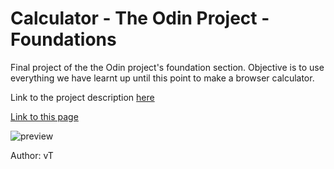 # Calculator - The Odin Project - Foundations
Final project of the the Odin project's foundation section. Objective is to use everything we have learnt up until this point to make a browser calculator.

Link to the project description [here](https://www.theodinproject.com/lessons/foundations-calculator)

[Link to this page](https://ng9891.github.io/my-odin-project/foundation/calculator/)

![preview]()

Author: vT